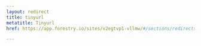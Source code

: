 ```yaml
---
layout: redirect
title: tinyurl
metatitle: Tinyurl
href: https://app.forestry.io/sites/v2egtvp1-vllmw/#/sections/redirects/

---
```

